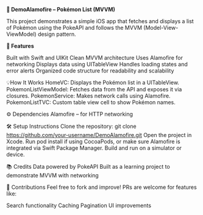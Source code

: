 **📱 DemoAlamofire – Pokémon List (MVVM)**

This project demonstrates a simple iOS app that fetches and displays a list of Pokémon using the PokeAPI and follows the MVVM (Model-View-ViewModel) design pattern.

**🚀 Features**


Built with Swift and UIKit
Clean MVVM architecture
Uses Alamofire for networking
Displays data using UITableView
Handles loading states and error alerts
Organized code structure for readability and scalability

💡How It Works
HomeVC: Displays the Pokémon list in a UITableView.
PokemonListViewModel: Fetches data from the API and exposes it via closures.
PokemonService: Makes network calls using Alamofire.
PokemonListTVC: Custom table view cell to show Pokémon names.

⚙️ Dependencies
Alamofire – for HTTP networking

🛠️ Setup Instructions
Clone the repository:
git clone https://github.com/your-username/DemoAlamofire.git
Open the project in Xcode.
Run pod install if using CocoaPods, or make sure Alamofire is integrated via Swift Package Manager.
Build and run on a simulator or device.

📚 Credits
Data powered by PokeAPI
Built as a learning project to demonstrate MVVM with networking

🙌 Contributions
Feel free to fork and improve! PRs are welcome for features like:

Search functionality
Caching
Pagination
UI improvements





